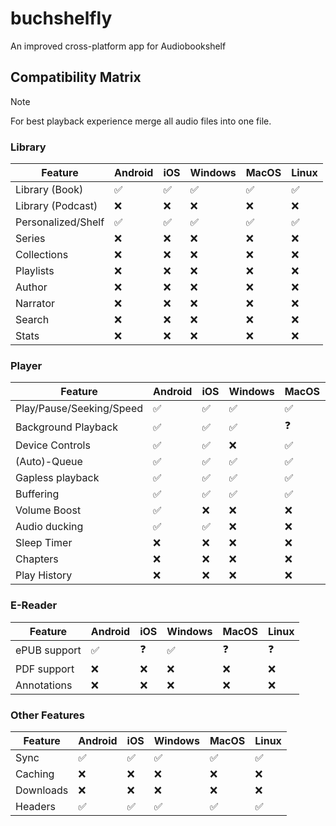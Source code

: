  # buchshelfly 

An improved cross-platform app for Audiobookshelf

## Compatibility Matrix

> [!NOTE]
> For best playback experience merge all audio files into one file.

### Library
| Feature            | Android | iOS | Windows | MacOS | Linux |
|--------------------|---------|-----|---------|-------|-------|
| Library (Book)     | ✅       | ✅   | ✅       | ✅     | ✅     |
| Library (Podcast)  | ❌       | ❌   | ❌       | ❌     | ❌     |
| Personalized/Shelf | ✅       | ✅   | ✅       | ✅     | ✅     |
| Series             | ❌       | ❌   | ❌       | ❌     | ❌     |
| Collections        | ❌       | ❌   | ❌       | ❌     | ❌     |
| Playlists          | ❌       | ❌   | ❌       | ❌     | ❌     |
| Author             | ❌       | ❌   | ❌       | ❌     | ❌     |
| Narrator           | ❌       | ❌   | ❌       | ❌     | ❌     |
| Search             | ❌       | ❌   | ❌       | ❌     | ❌     |
| Stats              | ❌       | ❌   | ❌       | ❌     | ❌     |

### Player
| Feature                  | Android | iOS | Windows | MacOS | Linux |
|--------------------------|---------|-----|---------|-------|-------|
| Play/Pause/Seeking/Speed | ✅       | ✅   | ✅       | ✅     | ✅     |
| Background Playback      | ✅       | ✅   | ✅       | ❓     | ❓     |
| Device Controls          | ✅       | ✅   | ❌       | ✅     | ❌     |
| (Auto)-Queue             | ✅       | ✅   | ✅       | ✅     | ✅     |
| Gapless playback         | ✅       | ✅   | ✅       | ✅     | ✅     |
| Buffering                | ✅       | ✅   | ✅       | ✅     | ✅     |
| Volume Boost             | ✅       | ❌   | ❌       | ❌     | ❌     |
| Audio ducking            | ✅       | ✅   | ❌       | ❌     | ❌     |
| Sleep Timer              | ❌       | ❌   | ❌       | ❌     | ❌     |
| Chapters                 | ❌       | ❌   | ❌       | ❌     | ❌     |
| Play History             | ❌       | ❌   | ❌       | ❌     | ❌     |


### E-Reader

| Feature      | Android | iOS | Windows | MacOS | Linux |
|--------------|---------|-----|---------|-------|-------|
| ePUB support | ✅       | ❓   | ✅       | ❓     | ❓     |
| PDF support  | ❌       | ❌   | ❌       | ❌     | ❌     |
| Annotations  | ❌       | ❌   | ❌       | ❌     | ❌     |


### Other Features

| Feature   | Android | iOS | Windows | MacOS | Linux |
|-----------|---------|-----|---------|-------|-------|
| Sync      | ✅       | ✅   | ✅       | ✅     | ✅     |
| Caching   | ❌       | ❌   | ❌       | ❌     | ❌     |
| Downloads | ❌       | ❌   | ❌       | ❌     | ❌     |
| Headers   | ✅       | ✅   | ✅       | ✅     | ✅     |
